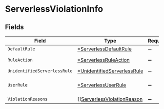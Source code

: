 # ServerlessViolationInfo


## Fields

| Field                                                                            | Type                                                                             | Required                                                                         | Description                                                                      |
| -------------------------------------------------------------------------------- | -------------------------------------------------------------------------------- | -------------------------------------------------------------------------------- | -------------------------------------------------------------------------------- |
| `DefaultRule`                                                                    | [*ServerlessDefaultRule](../../models/shared/serverlessdefaultrule.md)           | :heavy_minus_sign:                                                               | N/A                                                                              |
| `RuleAction`                                                                     | [*ServerlessRuleAction](../../models/shared/serverlessruleaction.md)             | :heavy_minus_sign:                                                               | serverless rule action                                                           |
| `UnidentifiedServerlessRule`                                                     | [*UnidentifiedServerlessRule](../../models/shared/unidentifiedserverlessrule.md) | :heavy_minus_sign:                                                               | N/A                                                                              |
| `UserRule`                                                                       | [*ServerlessUserRule](../../models/shared/serverlessuserrule.md)                 | :heavy_minus_sign:                                                               | used for violation in ServerlessFunction                                         |
| `ViolationReasons`                                                               | [][ServerlessViolationReason](../../models/shared/serverlessviolationreason.md)  | :heavy_minus_sign:                                                               | N/A                                                                              |